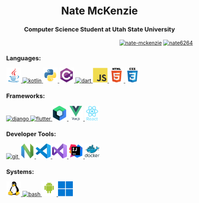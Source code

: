 <h1 align="center">Nate McKenzie</h1>
<h3 align="center">Computer Science Student at Utah State University</h3>

<p align="right">
<a href="https://linkedin.com/in/nate-mckenzie" target="blank"><img align="center" src="https://raw.githubusercontent.com/rahuldkjain/github-profile-readme-generator/master/src/images/icons/Social/linked-in-alt.svg" alt="nate-mckenzie" height="30" width="40" /></a>
<a href="https://www.hackerrank.com/nate6264" target="blank"><img align="center" src="https://raw.githubusercontent.com/rahuldkjain/github-profile-readme-generator/master/src/images/icons/Social/hackerrank.svg" alt="nate6264" height="30" width="40" /></a>
</p>

<h3 align="left">Languages:</h3>
<a href="https://www.java.com" target="_blank" rel="noreferrer"> 
	<img src="https://raw.githubusercontent.com/devicons/devicon/master/icons/java/java-original.svg" alt="java" width="40" height="40"/> 
</a> 
<a href="https://kotlinlang.org" target="_blank" rel="noreferrer"> 
	<img src="https://www.vectorlogo.zone/logos/kotlinlang/kotlinlang-icon.svg" alt="kotlin" width="40" height="40"/> 
</a> 
<a href="https://www.python.org" target="_blank" rel="noreferrer"> 
	<img src="https://raw.githubusercontent.com/devicons/devicon/master/icons/python/python-original.svg" alt="python" width="40" height="40"/> 
</a> 
<a href="https://www.w3schools.com/cs/" target="_blank" rel="noreferrer">
    <img src="https://raw.githubusercontent.com/devicons/devicon/master/icons/csharp/csharp-original.svg" alt="csharp" width="40" height="40"/> 
</a>
<a href="https://dart.dev" target="_blank" rel="noreferrer"> 
	<img src="https://www.vectorlogo.zone/logos/dartlang/dartlang-icon.svg" alt="dart" width="40" height="40"/> 
</a> 
<a href="https://developer.mozilla.org/en-US/docs/Web/JavaScript" target="_blank" rel="noreferrer"> 
	<img src="https://raw.githubusercontent.com/devicons/devicon/master/icons/javascript/javascript-original.svg" alt="javascript" width="40" height="40"/> 
</a> 
<a href="https://www.w3.org/html/" target="_blank" rel="noreferrer"> 
	<img src="https://raw.githubusercontent.com/devicons/devicon/master/icons/html5/html5-original-wordmark.svg" alt="html5" width="40" height="40"/> 
</a> 
<a href="https://www.w3schools.com/css/" target="_blank" rel="noreferrer"> 
	<img src="https://raw.githubusercontent.com/devicons/devicon/master/icons/css3/css3-original-wordmark.svg" alt="css3" width="40" height="40"/> 
</a> 
<h3 align="left">Frameworks:</h3>
<a href="https://www.djangoproject.com/" target="_blank" rel="noreferrer"> 
	<img src="https://cdn.worldvectorlogo.com/logos/django.svg" alt="django" width="40" height="40"/> 
</a> 
<a href="https://flutter.dev" target="_blank" rel="noreferrer"> 
	<img src="https://www.vectorlogo.zone/logos/flutterio/flutterio-icon.svg" alt="flutter" width="40" height="40"/> 
</a> 
<a href="https://developer.android.com/develop/ui/compose" target="_blank" rel="noreferrer"> 
	<img src="https://raw.githubusercontent.com/devicons/devicon/6910f0503efdd315c8f9b858234310c06e04d9c0/icons/jetpackcompose/jetpackcompose-original.svg" alt="intellij" width="40" height="40"/> 
</a> 
<a href="https://vuejs.org/" target="_blank" rel="noreferrer"> 
	<img src="https://raw.githubusercontent.com/devicons/devicon/master/icons/vuejs/vuejs-original-wordmark.svg" alt="vuejs" width="40" height="40"/> 
</a>
<a href="https://reactjs.org/" target="_blank" rel="noreferrer"> 
	<img src="https://raw.githubusercontent.com/devicons/devicon/master/icons/react/react-original-wordmark.svg" alt="react" width="40" height="40"/> 
</a> 
<h3 align="left">Developer Tools:</h3>
<a href="https://git-scm.com/" target="_blank" rel="noreferrer"> 
	<img src="https://www.vectorlogo.zone/logos/git-scm/git-scm-icon.svg" alt="git" width="40" height="40"/> 
</a> 
<a href="https://neovim.io/" target="_blank" rel="noreferrer"> 
	<img src="https://raw.githubusercontent.com/devicons/devicon/6910f0503efdd315c8f9b858234310c06e04d9c0/icons/neovim/neovim-original.svg" alt="visual studio" width="40" height="40"/> 
</a> 
<a href="https://code.visualstudio.com/" target="_blank" rel="noreferrer"> 
	<img src="https://raw.githubusercontent.com/devicons/devicon/6910f0503efdd315c8f9b858234310c06e04d9c0/icons/vscode/vscode-original.svg" alt="vs-code" width="40" height="40"/> 
</a> 
<a href="https://visualstudio.com/" target="_blank" rel="noreferrer"> 
	<img src="https://raw.githubusercontent.com/devicons/devicon/6910f0503efdd315c8f9b858234310c06e04d9c0/icons/visualstudio/visualstudio-original.svg" alt="visual studio" width="40" height="40"/> 
</a> 
<a href="https://www.jetbrains.com/idea/" target="_blank" rel="noreferrer"> 
	<img src="https://raw.githubusercontent.com/devicons/devicon/6910f0503efdd315c8f9b858234310c06e04d9c0/icons/intellij/intellij-original.svg" alt="intellij" width="40" height="40"/> 
</a> 
<a href="https://www.docker.com/" target="_blank" rel="noreferrer"> 
	<img src="https://raw.githubusercontent.com/devicons/devicon/master/icons/docker/docker-original-wordmark.svg" alt="docker" width="40" height="40"/> 
</a> 
<h3 align="left">Systems:</h3>
<a href="https://www.linux.org/" target="_blank" rel="noreferrer"> 
	<img src="https://raw.githubusercontent.com/devicons/devicon/master/icons/linux/linux-original.svg" alt="linux" width="40" height="40"/> 
</a> 
<a href="https://www.gnu.org/software/bash/" target="_blank" rel="noreferrer"> 
	<img src="https://www.vectorlogo.zone/logos/gnu_bash/gnu_bash-icon.svg" alt="bash" width="40" height="40"/> 
</a> 
<a href="https://developer.android.com" target="_blank" rel="noreferrer"> 
	<img src="https://raw.githubusercontent.com/devicons/devicon/master/icons/android/android-original-wordmark.svg" alt="android" width="40" height="40"/> 
</a> 
<a href="https://windows.com" target="_blank" rel="noreferrer">
    <img src="https://raw.githubusercontent.com/devicons/devicon/6910f0503efdd315c8f9b858234310c06e04d9c0/icons/windows11/windows11-original.svg" alt="windows" width="40" height="40"/>
</a>
<p align="left"> 
</p>
